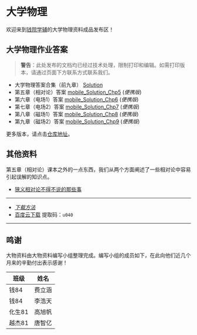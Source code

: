 # 大学物理
欢迎来到[钱院学辅](qyxf.github.io)的大学物理资料成品发布区！

## 大学物理作业答案
> **警告**：此处发布的文档均已经过技术处理，限制打印和编辑。如需打印版本，请通过页面下方联系方式联系我们。
> 
- 大学物理答案合集（前九章） [Solution](https://github.com/qyxf/BookHub/raw/master/003.%E5%A4%A7%E5%AD%A6%E7%89%A9%E7%90%86/Solution.pdf)
- 第五章（相对论）答案 [mobile_Solution_Chp5](https://github.com/qyxf/BookHub/raw/master/003.%E5%A4%A7%E5%AD%A6%E7%89%A9%E7%90%86/mobile_Solution_Chp5.pdf)  (*便携版*)
- 第六章（电场1）答案 [mobile_Solution_Chp6](https://github.com/qyxf/BookHub/raw/master/003.%E5%A4%A7%E5%AD%A6%E7%89%A9%E7%90%86/mobile_Solution_Chp6.pdf)  (*便携版*)
- 第七章（电场2）答案 [mobile_Solution_Chp7](https://github.com/qyxf/BookHub/raw/master/003.%E5%A4%A7%E5%AD%A6%E7%89%A9%E7%90%86/mobile_Solution_Chp7.pdf)  (*便携版*)
- 第八章（磁场1）答案 [mobile_Solution_Chp8](https://github.com/qyxf/BookHub/raw/master/003.%E5%A4%A7%E5%AD%A6%E7%89%A9%E7%90%86/mobile_Solution_Chp8.pdf)  (*便携版*)
- 第九章（磁场2）答案 [mobile_Solution_Chp9](https://github.com/qyxf/BookHub/raw/master/003.%E5%A4%A7%E5%AD%A6%E7%89%A9%E7%90%86/mobile_Solution_Chp9.pdf)  (*便携版*)


更多版本，请点击[仓库地址](https://github.com/qyxf/BookHub/tree/master/003.%E5%A4%A7%E5%AD%A6%E7%89%A9%E7%90%86)。


## 其他资料

第五章（相对论）课本之外的一点东西，我们从两个方面阐述了一些相对论中容易引起误解的知识点。

- [狭义相对论不得不说的那些事](https://github.com/qyxf/BookHub/raw/master/003.%E5%A4%A7%E5%AD%A6%E7%89%A9%E7%90%86/%E7%8B%AD%E4%B9%89%E7%9B%B8%E5%AF%B9%E8%AE%BA%E4%B8%8D%E5%BE%97%E4%B8%8D%E8%AF%B4%E7%9A%84%E9%82%A3%E4%BA%9B%E4%BA%8B.pdf)

---

- [*下载方法*](/others/Guidance)
- [百度云下载](https://pan.baidu.com/s/1emTrfBBTYFzZXRn7O99EFg)
  提取码：`u040` 

---

## 鸣谢

大物资料由大物资料编写小组整理完成。编写小组的成员如下，在此向他们近几个月来的辛勤付出表示感谢！

| 班级   | 姓名   |
| ------ | ------ |
| 钱84   | 费立涵 |
| 钱84   | 李浩天 |
| 化生81 | 高旭帆 |
| 越杰81 | 唐智亿 |
